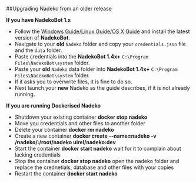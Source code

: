 ##Upgrading Nadeko from an older release

**If you have NadekoBot 1.x**

- Follow the [Windows Guide](http://nadekobot.readthedocs.io/en/latest/guides/Windows%20Guide/)/[Linux Guide](http://nadekobot.readthedocs.io/en/latest/guides/Linux%20Guide/)/[OS X Guide](http://nadekobot.readthedocs.io/en/latest/guides/OSX%20Guide/) and install the latest version of **NadekoBot**.
- Navigate to your **old** `Nadeko` folder and copy your `credentials.json` file and the `data` folder.
- Paste credentials into the **NadekoBot 1.4x+** `C:\Program Files\NadekoBot\system` folder.
- Paste your **old** `Nadeko` data folder into **NadekoBot 1.4x+** `C:\Program Files\NadekoBot\system` folder.
- If it asks you to overwrite files, it is fine to do so.
- Next launch your **new** Nadeko as the guide describes, if it is not already running.


**If you are running Dockerised Nadeko**
- Shutdown your existing container **docker stop nadeko**
- Move you credentials and other files to another folder
- Delete your container **docker rm nadeko**
- Create a new container **docker create --name=nadeko -v /nadeko/:/root/nadeko uirel/nadeko:dev**
- Start the container **docker start nadeko** wait for it to complain about lacking credentials
- Stop the container **docker stop nadeko** open the nadeko folder and replace the crednetials, database and other files with your copies
- Restart the container **docker start nadeko**

